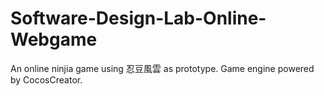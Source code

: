 # Software-Design-Lab-Online-Webgame
An online ninjia game using 忍豆風雲 as prototype. Game engine powered by CocosCreator.
